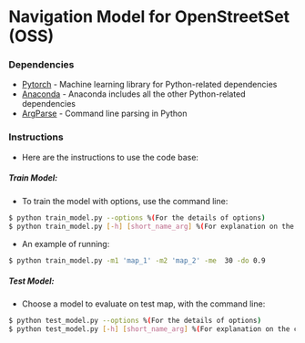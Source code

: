 # Navigation Model for OpenStreetSet (OSS)

### Dependencies

* [Pytorch](https://pytorch.org/) - Machine learning library for Python-related dependencies
* [Anaconda](https://www.anaconda.com/download/) - Anaconda includes all the other Python-related dependencies
* [ArgParse](https://docs.python.org/3/library/argparse.html) - Command line parsing in Python
 
### Instructions
 - Here are the instructions to use the code base:
 
##### Train Model:
 - To train the model with options, use the command line:
```sh
$ python train_model.py --options %(For the details of options)
$ python train_model.py [-h] [short_name_arg] %(For explanation on the commands)
```
 - An example of running:
 ```sh
$ python train_model.py -m1 'map_1' -m2 'map_2' -me  30 -do 0.9
```
##### Test Model:
 - Choose a model to evaluate on test map, with the command line:
```sh
$ python test_model.py --options %(For the details of options)
$ python test_model.py [-h] [short_name_arg] %(For explanation on the commands)
```

